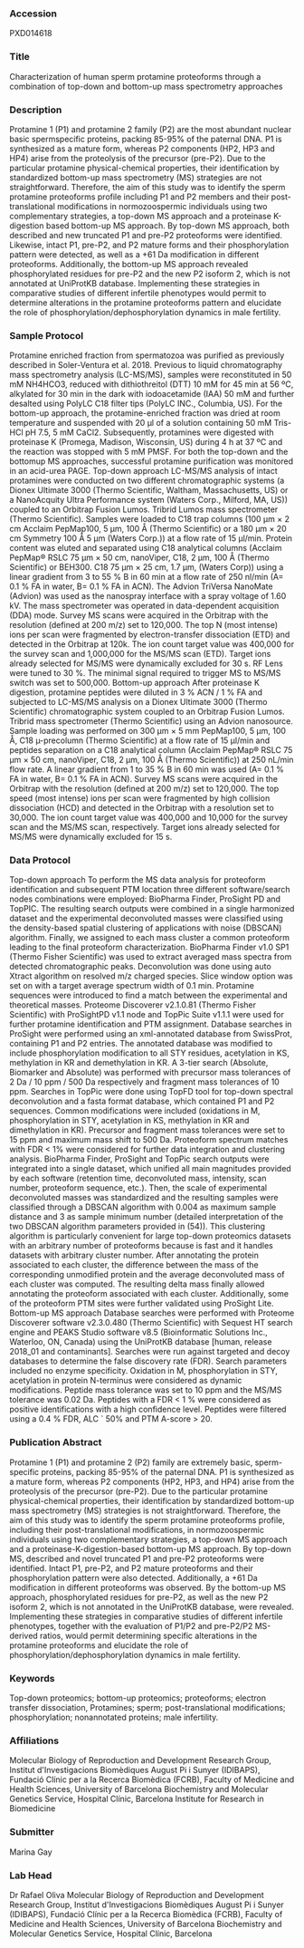 ### Accession
PXD014618

### Title
Characterization of human sperm protamine proteoforms through a combination of top-down and bottom-up mass spectrometry approaches

### Description
Protamine 1 (P1) and protamine 2 family (P2) are the most abundant nuclear basic spermspecific proteins, packing 85-95% of the paternal DNA. P1 is synthesized as a mature form, whereas P2 components (HP2, HP3 and HP4) arise from the proteolysis of the precursor (pre-P2). Due to the particular protamine physical-chemical properties, their identification by standardized bottom-up mass spectrometry (MS) strategies are not straightforward. Therefore, the aim of this study was to identify the sperm protamine proteoforms profile including P1 and P2 members and their post-translational modifications in normozoospermic individuals using two complementary strategies, a top-down MS approach and a proteinase K-digestion based bottom-up MS approach. By top-down MS approach, both described and new truncated P1 and pre-P2 proteoforms were identified. Likewise, intact P1, pre-P2, and P2 mature forms and their phosphorylation pattern were detected, as well as a +61 Da modification in different proteoforms. Additionally, the bottom-up MS approach revealed phosphorylated residues for pre-P2 and the new P2 isoform 2, which is not annotated at UniProtKB database. Implementing these strategies in comparative studies of different infertile phenotypes would permit to determine alterations in the protamine proteoforms pattern and elucidate the role of phosphorylation/dephosphorylation dynamics in male fertility.

### Sample Protocol
Protamine enriched fraction from spermatozoa was purified as previously described in Soler-Ventura et al. 2018. Previous to liquid chromatography mass spectrometry analysis (LC-MS/MS), samples were reconstituted in 50 mM NH4HCO3, reduced with dithiothreitol (DTT) 10 mM for 45 min at 56 ºC, alkylated for 30 min in the dark with iodoacetamide (IAA) 50 mM and further desalted using PolyLC C18 filter tips (PolyLC INC., Columbia, US). For the bottom-up approach, the protamine-enriched fraction was dried at room temperature and suspended with 20 µl of a solution containing 50 mM Tris-HCl pH 7.5, 5 mM CaCl2. Subsequently, protamines were digested with proteinase K (Promega, Madison, Wisconsin, US) during 4 h at 37 ºC and the reaction was stopped with 5 mM PMSF. For both the top-down and the bottomup MS approaches, successful protamine purification was monitored in an acid-urea PAGE.  Top-down approach LC-MS/MS analysis of intact protamines were conducted on two different chromatographic systems (a Dionex Ultimate 3000 (Thermo Scientific, Waltham, Massachusetts, US) or a NanoAcquity Ultra Performance system (Waters Corp., Milford, MA, US)) coupled to an Orbitrap Fusion Lumos. Tribrid Lumos mass spectrometer (Thermo Scientific). Samples were loaded to C18 trap columns (100 µm × 2 cm Acclaim PepMap100, 5 µm, 100 Å (Thermo Scientific) or a 180 µm × 20 cm Symmetry 100 Å 5 µm (Waters Corp.)) at a flow rate of 15 µl/min. Protein content was eluted and separated using C18 analytical columns (Acclaim PepMap® RSLC 75 µm × 50 cm, nanoViper, C18, 2 µm, 100 Å (Thermo Scientific) or BEH300. C18 75 µm × 25 cm, 1.7 µm, (Waters Corp)) using a linear gradient from 3 to 55 % B in 60 min at a flow rate of 250 nl/min (A= 0.1 % FA in water, B= 0.1 % FA in ACN). The Advion TriVersa NanoMate (Advion) was used as the nanospray interface with a spray voltage of 1.60 kV. The mass spectrometer was operated in data-dependent acquisition (DDA) mode. Survey MS scans were acquired in the Orbitrap with the resolution (defined at 200 m/z) set to 120,000. The top N (most intense) ions per scan were fragmented by electron-transfer dissociation (ETD) and detected in the Orbitrap at 120k. The ion count target value was 400,000 for the survey scan and 1,000,000 for the MS/MS scan (ETD). Target ions already selected for MS/MS were dynamically excluded for 30 s. RF Lens were tuned to 30 %. The minimal signal required to trigger MS to MS/MS switch was set to 500,000.  Bottom-up approach After proteinase K digestion, protamine peptides were diluted in 3 % ACN / 1 % FA and subjected to LC-MS/MS analysis on a Dionex Ultimate 3000 (Thermo Scientific) chromatographic system coupled to an Orbitrap Fusion Lumos. Tribrid mass spectrometer (Thermo Scientific) using an Advion nanosource. Sample loading was performed on 300 µm × 5 mm PepMap100, 5 µm, 100 Å, C18 µ-precolumn (Thermo Scientific) at a flow rate of 15 µl/min and peptides separation on a C18 analytical column (Acclaim PepMap® RSLC 75 µm × 50 cm, nanoViper, C18, 2 µm, 100 Å (Thermo Scientific)) at 250 nL/min flow rate. A linear gradient from 1 to 35 % B in 60 min was used (A= 0.1 % FA in water, B= 0.1 % FA in ACN). Survey MS scans were acquired in the Orbitrap with the resolution (defined at 200 m/z) set to 120,000. The top speed (most intense) ions per scan were fragmented by high collision dissociation (HCD) and detected in the Orbitrap with a resolution set to 30,000. The ion count target value was 400,000 and 10,000 for the survey scan and the MS/MS scan, respectively. Target ions already selected for MS/MS were dynamically excluded for 15 s.

### Data Protocol
Top-down approach To perform the MS data analysis for proteoform identification and subsequent PTM location three different software/search nodes combinations were employed: BioPharma Finder, ProSight PD and TopPIC. The resulting search outputs were combined in a single harmonized dataset and the experimental deconvoluted masses were classified using the density-based spatial clustering of applications with noise (DBSCAN) algorithm. Finally, we assigned to each mass cluster a common proteoform leading to the final proteoform characterization. BioPharma Finder v1.0 SP1 (Thermo Fisher Scientific) was used to extract averaged mass spectra from detected chromatographic peaks. Deconvolution was done using auto Xtract algorithm on resolved m/z charged species. Slice window option was set on with a target average spectrum width of 0.1 min. Protamine sequences were introduced to find a match between the experimental and theoretical masses. Proteome Discoverer v2.1.0.81 (Thermo Fisher Scientific) with ProSightPD v1.1 node and TopPic Suite v1.1.1 were used for further protamine identification and PTM assignment. Database searches in ProSight were performed using an xml-annotated database from SwissProt, containing P1 and P2 entries. The annotated database was modified to include phosphorylation modification to all STY residues, acetylation in KS, methylation in KR and demethylation in KR. A 3-tier search (Absolute, Biomarker and Absolute) was performed with precursor mass tolerances of 2 Da / 10 ppm / 500 Da respectively and fragment mass tolerances of 10 ppm. Searches in TopPic were done using TopFD tool for top-down spectral deconvolution and a fasta format database, which contained P1 and P2 sequences. Common modifications were included (oxidations in M, phosphorylation in STY, acetylation in KS, methylation in KR and dimethylation in KR). Precursor and fragment mass tolerances were set to 15 ppm and maximum mass shift to 500 Da. Proteoform spectrum matches with FDR < 1% were considered for further data integration and clustering analysis. BioPharma Finder, ProSight and TopPic search outputs were integrated into a single dataset, which unified all main magnitudes provided by each software (retention time, deconvoluted mass, intensity, scan number, proteoform sequence, etc.). Then, the scale of experimental deconvoluted masses was standardized and the resulting samples were classified through a DBSCAN algorithm with 0.004 as maximum sample distance and 3 as sample minimum number (detailed interpretation of the two DBSCAN algorithm parameters provided in (54)). This clustering algorithm is particularly convenient for large top-down proteomics datasets with an arbitrary number of proteoforms because is fast and it handles datasets with arbitrary cluster number. After annotating the protein associated to each cluster, the difference between the mass of the corresponding unmodified protein and the average deconvoluted mass of each cluster was computed. The resulting delta mass finally allowed annotating the proteoform associated with each cluster. Additionally, some of the proteoform PTM sites were further validated using ProSight Lite.   Bottom-up MS approach Database searches were performed with Proteome Discoverer software v2.3.0.480 (Thermo Scientific) with Sequest HT search engine and PEAKS Studio software v8.5 (Bioinformatic Solutions Inc., Waterloo, ON, Canada) using the UniProtKB database [human, release 2018_01 and contaminants]. Searches were run against targeted and decoy databases to determine the false discovery rate (FDR). Search parameters included no enzyme specificity. Oxidation in M, phosphorylation in STY, acetylation in protein N-terminus were considered as dynamic modifications. Peptide mass tolerance was set to 10 ppm and the MS/MS tolerance was 0.02 Da. Peptides with a FDR < 1 % were considered as positive identifications with a high confidence level. Peptides were filtered using a 0.4 % FDR, ALC ` 50% and PTM A-score > 20.

### Publication Abstract
Protamine 1 (P1) and protamine 2 (P2) family are extremely basic, sperm-specific proteins, packing 85-95% of the paternal DNA. P1 is synthesized as a mature form, whereas P2 components (HP2, HP3, and HP4) arise from the proteolysis of the precursor (pre-P2). Due to the particular protamine physical-chemical properties, their identification by standardized bottom-up mass spectrometry (MS) strategies is not straightforward. Therefore, the aim of this study was to identify the sperm protamine proteoforms profile, including their post-translational modifications, in normozoospermic individuals using two complementary strategies, a top-down MS approach and a proteinase-K-digestion-based bottom-up MS approach. By top-down MS, described and novel truncated P1 and pre-P2 proteoforms were identified. Intact P1, pre-P2, and P2 mature proteoforms and their phosphorylation pattern were also detected. Additionally, a +61 Da modification in different proteoforms was observed. By the bottom-up MS approach, phosphorylated residues for pre-P2, as well as the new P2 isoform 2, which is not annotated in the UniProtKB database, were revealed. Implementing these strategies in comparative studies of different infertile phenotypes, together with the evaluation of P1/P2 and pre-P2/P2 MS-derived ratios, would permit determining specific alterations in the protamine proteoforms and elucidate the role of phosphorylation/dephosphorylation dynamics in male fertility.

### Keywords
Top-down proteomics; bottom-up proteomics; proteoforms; electron transfer dissociation, Protamines; sperm; post-translational modifications; phosphorylation; nonannotated proteins; male infertility.

### Affiliations
Molecular Biology of Reproduction and Development Research Group, Institut d'Investigacions Biomèdiques August Pi i Sunyer (IDIBAPS), Fundació Clínic per a la Recerca Biomèdica (FCRB), Faculty of Medicine and Health Sciences, University of Barcelona Biochemistry and Molecular Genetics Service, Hospital Clínic, Barcelona
Institute for Research in Biomedicine

### Submitter
Marina Gay

### Lab Head
Dr Rafael Oliva
Molecular Biology of Reproduction and Development Research Group, Institut d'Investigacions Biomèdiques August Pi i Sunyer (IDIBAPS), Fundació Clínic per a la Recerca Biomèdica (FCRB), Faculty of Medicine and Health Sciences, University of Barcelona Biochemistry and Molecular Genetics Service, Hospital Clínic, Barcelona



